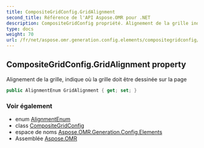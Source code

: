 ```yaml
---
title: CompositeGridConfig.GridAlignment
second_title: Référence de l'API Aspose.OMR pour .NET
description: CompositeGridConfig propriété. Alignement de la grille indique où la grille doit être dessinée sur la page
type: docs
weight: 70
url: /fr/net/aspose.omr.generation.config.elements/compositegridconfig/gridalignment/
---
```

## CompositeGridConfig.GridAlignment property

Alignement de la grille, indique où la grille doit être dessinée sur la page

```csharp
public AlignmentEnum GridAlignment { get; set; }
```

### Voir également

* enum [AlignmentEnum](../../../aspose.omr.generation.config.enums/alignmentenum/)
* class [CompositeGridConfig](../)
* espace de noms [Aspose.OMR.Generation.Config.Elements](../../compositegridconfig/)
* Assemblée [Aspose.OMR](../../../)


